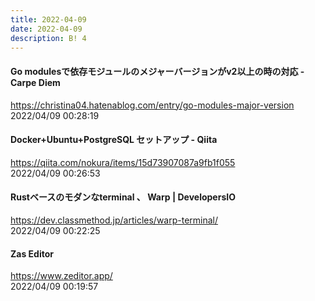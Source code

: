 ```yaml
---
title: 2022-04-09
date: 2022-04-09
description: B! 4
---
```


#### Go modulesで依存モジュールのメジャーバージョンがv2以上の時の対応 - Carpe Diem
https://christina04.hatenablog.com/entry/go-modules-major-version<br>
2022/04/09 00:28:19<br>


#### Docker+Ubuntu+PostgreSQL セットアップ - Qiita
https://qiita.com/nokura/items/15d73907087a9fb1f055<br>
2022/04/09 00:26:53<br>


#### Rustベースのモダンなterminal 、 Warp | DevelopersIO
https://dev.classmethod.jp/articles/warp-terminal/<br>
2022/04/09 00:22:25<br>


#### Zas Editor
https://www.zeditor.app/<br>
2022/04/09 00:19:57<br>


